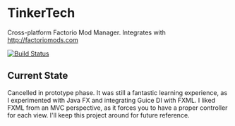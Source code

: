 # TinkerTech
Cross-platform Factorio Mod Manager.  Integrates with http://factoriomods.com

[![Build Status](https://travis-ci.org/oharaandrew314/TinkerTech.svg?branch=master)](https://travis-ci.org/oharaandrew314/TinkerTech)

## Current State
Cancelled in prototype phase.  It was still a fantastic learning experience, as I experimented with Java FX and integrating Guice DI with FXML.  I liked FXML from an MVC perspective, as it forces you to have a proper controller for each view.  I'll keep this project around for future reference.
